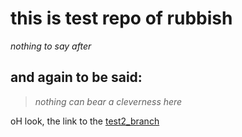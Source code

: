 # this is test repo of rubbish

*nothing to say after*

## and again to be said:
> *nothing can bear a cleverness here*

oH look, the link to the [test2_branch](https://github.com/conny-mi-conny/first_test/test2)


